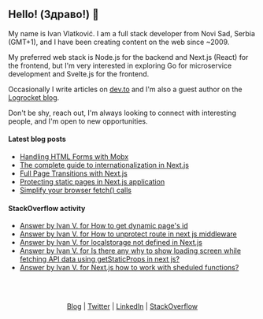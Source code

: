 ## Hello! (Здраво!) 👋

My name is Ivan Vlatković. I am a full stack developer from Novi Sad, Serbia (GMT+1), and I have been creating content on the web since ~2009.

My preferred web stack is Node.js for the backend and Next.js (React) for the frontend, but I'm very interested in exploring Go for microservice development and Svelte.js for the frontend.

Occasionally I write articles on [dev.to](https://dev.to/ivandotv) and I'm also a guest author on the [Logrocket blog](https://blog.logrocket.com/author/ivanvlatkovic/).

Don't be shy, reach out, I'm always looking to connect with interesting people, and I'm open to new opportunities.

#### Latest blog posts
<!-- Blog Posts:START -->
- [Handling HTML Forms with Mobx](https://dev.to/ivandotv/handling-html-forms-with-mobx-1726)
- [The complete guide to internationalization in Next.js](https://blog.logrocket.com/complete-guide-internationalization-nextjs/)
- [Full Page Transitions with Next.js](https://dev.to/ivandotv/full-page-transitions-with-next-js-1co5)
- [Protecting static pages in Next.js application](https://dev.to/ivandotv/protecting-static-pages-in-next-js-application-1e50)
- [Simplify your browser fetch&lpar;&rpar; calls](https://dev.to/ivandotv/simplify-your-browser-fetch-calls-15bp)
<!-- Blog Posts:END -->

#### StackOverflow activity
<!-- STACKOVERFLOW:START -->
- [Answer by Ivan V. for How to get dynamic page&#39;s id](https://stackoverflow.com/questions/70274539/how-to-get-dynamic-pages-id/70275784#70275784)
- [Answer by Ivan V. for How to unprotect route in next js middleware](https://stackoverflow.com/questions/70169772/how-to-unprotect-route-in-next-js-middleware/70170021#70170021)
- [Answer by Ivan V. for localstorage not defined in Next.js](https://stackoverflow.com/questions/70142120/localstorage-not-defined-in-next-js/70142580#70142580)
- [Answer by Ivan V. for Is there any why to show loading screen while fetching API data using getStaticProps in next js?](https://stackoverflow.com/questions/69867588/is-there-any-why-to-show-loading-screen-while-fetching-api-data-using-getstaticp/69867691#69867691)
- [Answer by Ivan V. for Next.js how to work with sheduled functions?](https://stackoverflow.com/questions/69538428/next-js-how-to-work-with-sheduled-functions/69539196#69539196)
<!-- STACKOVERFLOW:END -->

<br/>
<br/>
<p align="center" valign="center">
<a href="https://dev.to/ivandotv">Blog</a> |
<a href="https://twitter.com/iki_xx">Twitter</a> |
<a href="https://www.linkedin.com/in/ivandotv/">LinkedIn</a> |
<a href="https://stackoverflow.com/users/1489487/ivan-v">StackOverflow</a></p>
